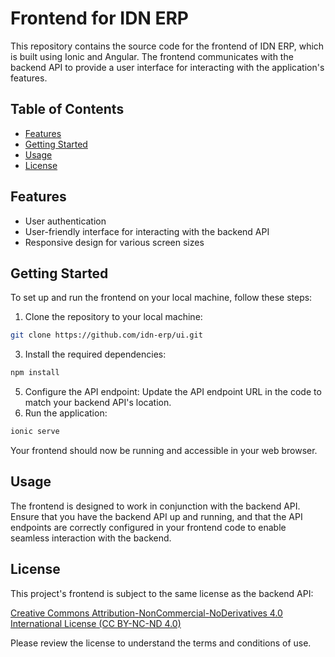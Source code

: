 Frontend for IDN ERP
==================================

This repository contains the source code for the frontend of IDN ERP, which is built using Ionic and Angular. The frontend communicates with the backend API to provide a user interface for interacting with the application's features.

Table of Contents
-----------------

*   [Features](#features)
*   [Getting Started](#getting-started)
*   [Usage](#usage)
*   [License](#license)

Features
--------

*   User authentication
*   User-friendly interface for interacting with the backend API
*   Responsive design for various screen sizes

Getting Started
---------------

To set up and run the frontend on your local machine, follow these steps:

1.  Clone the repository to your local machine:
```bash
git clone https://github.com/idn-erp/ui.git
```
3.  Install the required dependencies:
```bash
npm install
```
5.  Configure the API endpoint: Update the API endpoint URL in the code to match your backend API's location.
6.  Run the application:
```bash
ionic serve
```
Your frontend should now be running and accessible in your web browser.

Usage
-----

The frontend is designed to work in conjunction with the backend API. Ensure that you have the backend API up and running, and that the API endpoints are correctly configured in your frontend code to enable seamless interaction with the backend.

License
-------

This project's frontend is subject to the same license as the backend API:

[Creative Commons Attribution-NonCommercial-NoDerivatives 4.0 International License (CC BY-NC-ND 4.0)](https://creativecommons.org/licenses/by-nc-nd/4.0/legalcode)

Please review the license to understand the terms and conditions of use.

